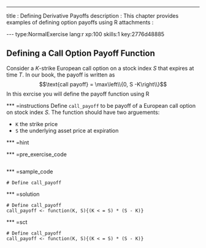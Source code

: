 ---
title       : Defining Derivative Payoffs
description : This chapter provides examples of defining option payoffs using R
attachments :
  


--- type:NormalExercise lang:r xp:100 skills:1 key:2776d48885
## Defining a Call Option Payoff Function
Consider a $K$-strike European call option on a stock index $S$ that expires at time $T$.  In our book, the payoff is written as
$$\text{call payoff} = \max\left\\{0, S  -K\right\\}$$
In this exrcise you will define the payoff function using R


*** =instructions
Define `call_payoff` to be payoff of a European call option on stock index $S$.  The function should have two arguements:

* `K` the strike price
* `S` the underlying asset price at expiration

*** =hint


*** =pre_exercise_code
```{r}

```

*** =sample_code
```{r}
# Define call_payoff 
```

*** =solution
```{r}
# Define call_payoff 
call_payoff <- function(K, S){(K < = S) * (S - K)}
```

*** =sct
```{r}
# Define call_payoff 
call_payoff <- function(K, S){(K < = S) * (S - K)}
```
